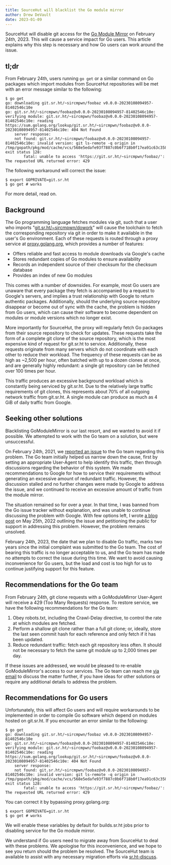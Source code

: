 ```yaml
---
title: SourceHut will blacklist the Go module mirror
author: Drew DeVault
date: 2023-01-09
---
```


SourceHut will disable git access for the [Go Module Mirror][0] on February
24th, 2023. This will cause a service impact for Go users. This article explains
why this step is necessary and how Go users can work around the issue.

[0]: https://proxy.golang.org/

## tl;dr

From February 24th, users running `go get` or a similar command on Go packages
which import modules from SourceHut repositories will be met with an error
message similar to the following:

```
$ go get
go: downloading git.sr.ht/~sircmpwn/foobaz v0.0.0-20230108094957-81402546c10e
go: git.sr.ht/~sircmpwn/foobaz@v0.0.0-20230108094957-81402546c10e: verifying module: git.sr.ht/~sircmpwn/foobaz@v0.0.0-20230108094957-81402546c10e: reading https://sum.golang.org/lookup/git.sr.ht/~sircmpwn/foobaz@v0.0.0-20230108094957-81402546c10e: 404 Not Found
	server response:
	not found: git.sr.ht/~sircmpwn/foobaz@v0.0.0-20230108094957-81402546c10e: invalid version: git ls-remote -q origin in /tmp/gopath/pkg/mod/cache/vcs/568e5edafe93f7887c0b6f718b0f17ea91c63c35822fb28628535f172b5429b7: exit status 128:
		fatal: unable to access 'https://git.sr.ht/~sircmpwn/foobaz/': The requested URL returned error: 429
```

The following workaround will correct the issue:

```
$ export GOPRIVATE=git.sr.ht
$ go get # works
```

For more detail, read on.

## Background

The Go programming language fetches modules via git, such that a user who
imports "[git.sr.ht/~sircmpwn/dowork][1]" will cause the toolchain to fetch the
corresponding repository via git in order to make it available in the user's Go
environment. Each of these requests is routed through a proxy service at
[proxy.golang.org][0], which provides a number of features:

[1]: https://git.sr.ht/~sircmpwn/dowork

- Offers reliable and fast access to module downloads via Google's cache
- Stores redundant copies of Go modules to ensure availability
- Records an independent source of their checksum for the checksum database
- Provides an index of new Go modules

This comes with a number of downsides. For example, most Go users are unaware
that every package they fetch is accompanied by a request to Google's servers,
and implies a trust relationship with Google to return authentic packages.
Additionally, should the underlying source repository disappear or become out of
sync with the cache, the problem is hidden from Go users, which can cause their
software to become dependent on modules or module versions which no longer
exist.

More importantly for SourceHut, the proxy will regularly fetch Go packages from
their source repository to check for updates. These requests take the form of a
complete git clone of the source repository, which is the most expensive kind of
request for git.sr.ht to service. Additionally, these requests originate from
many servers which do not coordinate with each other to reduce their workload.
The frequency of these requests can be as high as ~2,500 per hour, often batched
with up to a dozen clones at once, and are generally highly redundant: a single
git repository can be fetched over 100 times per hour.

This traffic produces an excessive background workload which is constantly being
serviced by git.sr.ht. Due to the relatively large traffic requirements of git
clones, this represents about 70% of all outgoing network traffic from
git.sr.ht. A single module can produce as much as 4 GiB of daily traffic from
Google.

## Seeking other solutions

Blacklisting GoModuleMirror is our last resort, and we wanted to avoid it if
possible. We attempted to work with the Go team on a solution, but were
unsuccessful.

On February 24th, 2021, we [reported an issue][issue] to the Go team regarding
this problem. The Go team initially helped us narrow down the cause, first by
setting an appropriate User-Agent to help identify this traffic, then through
discussions regarding the behavior of this system. We made recommendations to
Google for how to service their requirements without generating an excessive
amount of redundant traffic. However, the discussion stalled and no further
changes were made by Google to address the issue, and we continued to receive an
excessive amount of traffic from the module mirror.

[issue]: https://github.com/golang/go/issues/44577

The situation remained so for over a year. In that time, I was banned from the
Go issue tracker without explanation, and was unable to continue discussing the
problem with Google. With few options left, I wrote [a blog post][blog] on May
25th, 2022 outlining the issue and petitioning the public for support in
addressing this problem. However, the problem remains unsolved.

[blog]: https://drewdevault.com/2022/05/25/Google-has-been-DDoSing-sourcehut.html

February 24th, 2023, the date that we plan to disable Go traffic, marks two
years since the initial complaint was submitted to the Go team. The cost of
bearing this traffic is no longer acceptable to us, and the Go team has made no
attempts to correct the issue during this time. We want to avoid causing
inconvenience for Go users, but the load and cost is too high for us to continue
justifying support for this feature.

## Recommendations for the Go team

From February 24th, git clone requests with a GoModuleMirror User-Agent will
receive a 429 (Too Many Requests) response. To restore service, we have the
following recommendations for the Go team:

1. Obey robots.txt, including the Crawl-Delay directive, to control the rate at
   which modules are fetched.
2. Perform a shallow git clone rather than a full git clone; or, ideally, store
   the last seen commit hash for each reference and only fetch if it has been
   updated.
3. Reduce redundant traffic: fetch each git repository less often. It should not
   be necessary to fetch the same git module up to 2,000 times per day.

If these issues are addressed, we would be pleased to re-enable GoModuleMirror's
access to our services. The Go team can reach me [via
email](mailto:sir@cmpwn.com) to discuss the matter further, if you have ideas
for other solutions or require any additional details to address the problem.

## Recommendations for Go users

Unfortunately, this will affect Go users and will require workarounds to be
implemented in order to compile Go software which depend on modules hosted on
git.sr.ht. If you encounter an error similar to the following:

```
$ go get
go: downloading git.sr.ht/~sircmpwn/foobaz v0.0.0-20230108094957-81402546c10e
go: git.sr.ht/~sircmpwn/foobaz@v0.0.0-20230108094957-81402546c10e: verifying module: git.sr.ht/~sircmpwn/foobaz@v0.0.0-20230108094957-81402546c10e: reading https://sum.golang.org/lookup/git.sr.ht/~sircmpwn/foobaz@v0.0.0-20230108094957-81402546c10e: 404 Not Found
	server response:
	not found: git.sr.ht/~sircmpwn/foobaz@v0.0.0-20230108094957-81402546c10e: invalid version: git ls-remote -q origin in /tmp/gopath/pkg/mod/cache/vcs/568e5edafe93f7887c0b6f718b0f17ea91c63c35822fb28628535f172b5429b7: exit status 128:
		fatal: unable to access 'https://git.sr.ht/~sircmpwn/foobaz/': The requested URL returned error: 429
```

You can correct it by bypassing proxy.golang.org:

```
$ export GOPRIVATE=git.sr.ht
$ go get # works
```

We will enable these variables by default for builds.sr.ht jobs prior to
disabling service for the Go module mirror.

We understand if Go users need to migrate away from SourceHut to deal with these
problems. We apologise for this inconvenience, and we hope to see you return
should the problem be resolved. The SourceHut team is available to assist with
any necessary migration efforts via
[sr.ht-discuss](https://lists.sr.ht/~sircmpwn/sr.ht-discuss).
